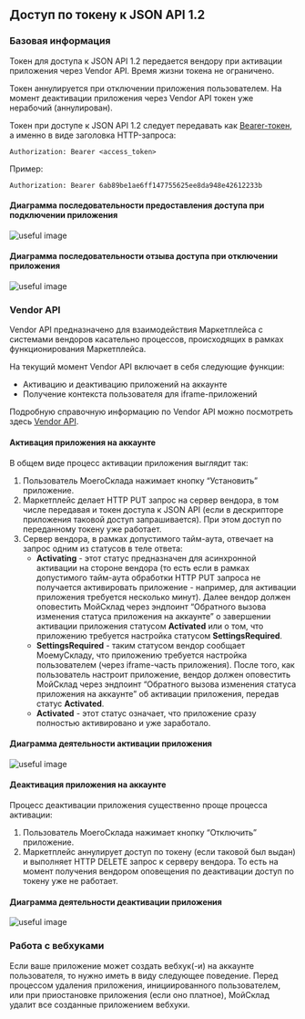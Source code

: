 ## Доступ по токену к JSON API 1.2

### Базовая информация

Токен для доступа к JSON API 1.2 передается вендору при активации приложения через Vendor API. Время жизни токена не ограничено.

Токен аннулируется при отключении приложения пользователем. На момент деактивации приложения через Vendor API токен уже нерабочий (аннулирован).

Токен при доступе к JSON API 1.2 следует передавать как [Bearer-токен](https://tools.ietf.org/html/rfc6750#section-2.1),
 а именно в виде заголовка HTTP-запроса:
 
 ```text
Authorization: Bearer <access_token>
 ```

Пример:

```text
Authorization: Bearer 6ab89be1ae6ff147755625ee8da948e42612233b
```

#### Диаграмма последовательности предоставления доступа при подключении приложения

![useful image](diag_install.png)

#### Диаграмма последовательности отзыва доступа при отключении приложения

![useful image](diag_uninstall.png)


### Vendor API

Vendor API предназначено для взаимодействия Маркетплейса с системами вендоров касательно процессов, происходящих в 
рамках функционирования Маркетплейса.

На текущий момент Vendor API включает в себя следующие функции:

+ Активацию и деактивацию приложений на аккаунте
+ Получение контекста пользователя для iframe-приложений

Подробную справочную информацию по Vendor API можно посмотреть здесь [Vendor API](https://dev.moysklad.ru/doc/api/vendor/1.0/).

#### Активация приложения на аккаунте

В общем виде процесс активации приложения выглядит так:

1. Пользователь МоегоСклада нажимает кнопку “Установить” приложение.
2. Маркетплейс делает HTTP PUT запрос на сервер вендора, в том числе передавая и токен доступа к JSON API (если в 
дескрипторе приложения таковой доступ запрашивается). При этом доступ по переданному токену уже работает.
3. Сервер вендора, в рамках допустимого тайм-аута, отвечает на запрос одним из статусов в теле ответа:
    + **Activating** - этот статус предназначен для асинхронной активации на стороне вендора (то есть если в рамках 
    допустимого тайм-аута обработки HTTP PUT запроса не получается активировать приложение - например, для активации 
    приложения требуется несколько минут). Далее вендор должен оповестить МойСклад через эндпоинт “Обратного вызова 
    изменения статуса приложения на аккаунте” о завершении активации приложения статусом **Activated** или о том, что 
    приложению требуется настройка статусом **SettingsRequired**.
    + **SettingsRequired** - таким статусом вендор сообщает МоемуСкладу, что приложению требуется настройка пользователем 
    (через iframe-часть приложения). После того, как пользователь настроит приложение, вендор должен оповестить 
    МойСклад через эндпоинт “Обратного вызова изменения статуса приложения на аккаунте” об активации приложения, 
    передав статус **Activated**.
    + **Activated** - этот статус означает, что приложение сразу полностью активировано и уже заработало.

#### Диаграмма деятельности активации приложения

![useful image](diag_activate.png)

#### Деактивация приложения на аккаунте

Процесс деактивации приложения существенно проще процесса активации:

1. Пользователь МоегоСклада нажимает кнопку “Отключить” приложение.
2. Маркетплейс аннулирует доступ по токену (если таковой был выдан) и выполняет HTTP DELETE запрос к серверу вендора. 
То есть на момент получения вендором оповещения по деактивации доступ по токену уже не работает.

#### Диаграмма деятельности деактивации приложения

![useful image](diag_deactivate.png)
 
### Работа с вебхуками

Если ваше приложение может создать вебхук(-и) на аккаунте пользователя, то нужно иметь в виду следующее поведение.
Перед процессом удаления приложения, инициированного пользователем, или при приостановке приложения 
(если оно платное), МойСклад удалит все созданные приложением вебхуки. 
